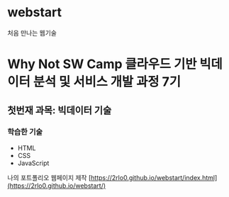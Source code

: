 # webstart
처음 만나는 웹기술

# Why Not SW Camp 클라우드 기반 빅데이터 분석 및 서비스 개발 과정 7기
## 첫번재 과목: 빅데이터 기술
### 학습한 기술
- HTML
- CSS
- JavaScript

나의 포트폴리오 웹페이지 제작
[https://2rlo0.github.io/webstart/index.html](https://2rlo0.github.io/webstart/)

